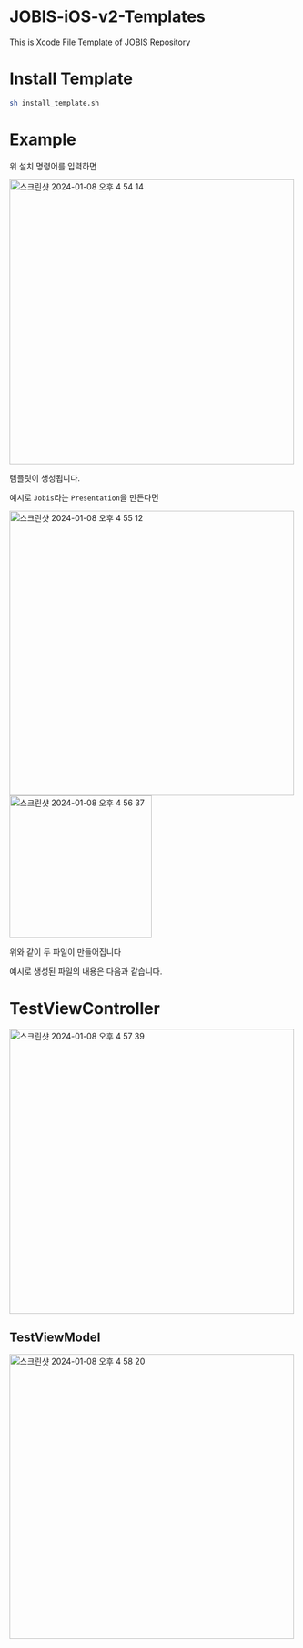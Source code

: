 # JOBIS-iOS-v2-Templates
This is Xcode File Template of JOBIS Repository

# Install Template
```sh
sh install_template.sh
```

# Example
위 설치 명령어를 입력하면

<img width="500" alt="스크린샷 2024-01-08 오후 4 54 14" src="https://github.com/Team-return/JOBIS-iOS-v2-Template/assets/102791216/78ce2ecb-06ae-4279-b436-57c60f30f33d">

템플릿이 생성됩니다.

예시로 `Jobis`라는 `Presentation`을 만든다면

<img width="500" alt="스크린샷 2024-01-08 오후 4 55 12" src="https://github.com/Team-return/JOBIS-iOS-v2-Template/assets/102791216/7602a6aa-afde-4370-8da8-395a81a296a6">
<br>
<img width="250" alt="스크린샷 2024-01-08 오후 4 56 37" src="https://github.com/Team-return/JOBIS-iOS-v2-Template/assets/102791216/3b82fa19-acef-4e56-9283-f58e1227cc1a">

위와 같이 두 파일이 만들어집니다

예시로 생성된 파일의 내용은 다음과 같습니다.

# TestViewController
<img width="500" alt="스크린샷 2024-01-08 오후 4 57 39" src="https://github.com/Team-return/JOBIS-iOS-v2-Template/assets/102791216/2ee40997-4b5f-4377-8253-624b7c243989">

## TestViewModel
<img width="500" alt="스크린샷 2024-01-08 오후 4 58 20" src="https://github.com/Team-return/JOBIS-iOS-v2-Template/assets/102791216/a3f89168-475f-4900-900a-6dfee1fc65ff">
